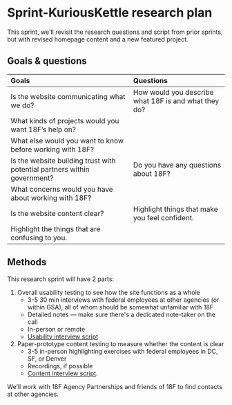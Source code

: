 # Sprint-KuriousKettle research plan

This sprint, we'll revisit the research questions and script from prior sprints, but with revised homepage content and a new featured project.

## Goals & questions

Goals | Questions
:----- | :---------
Is the website communicating what we do? | How would you describe what 18F is and what they do?
 | What kinds of projects would you want 18F’s help on?
 | What else would you want to know before working with 18F?
Is the website building trust with potential partners within government? | Do you have any questions about 18F?
 | What concerns would you have about working with 18F?
Is the website content clear? | Highlight things that make you feel confident.
 | Highlight the things that are confusing to you.

## Methods

This research sprint will have 2 parts:

1. Overall usability testing to see how the site functions as a whole
    * 3-5 30 min interviews with federal employees at other agencies (or within GSA), all of whom should be somewhat unfamiliar with 18F
    * Detailed notes — make sure there's a dedicated note-taker on the call
    * In-person or remote
    * [Usability interview script](https://github.com/18F/18f.gsa.gov/blob/research/research/2-sprint-festivefjord/interview-script.md)
2. Paper-prototype content testing to measure whether the content is clear
    * 3-5 in-person highlighting exercises with federal employees in DC, SF, or Denver
    * Recordings, if possible
    * [Content interview script](https://github.com/18F/18f.gsa.gov/blob/research/research/2-sprint-festivefjord/festivefjord-content-script.md).

We’ll work with 18F Agency Partnerships and friends of 18F to find contacts at other agencies.